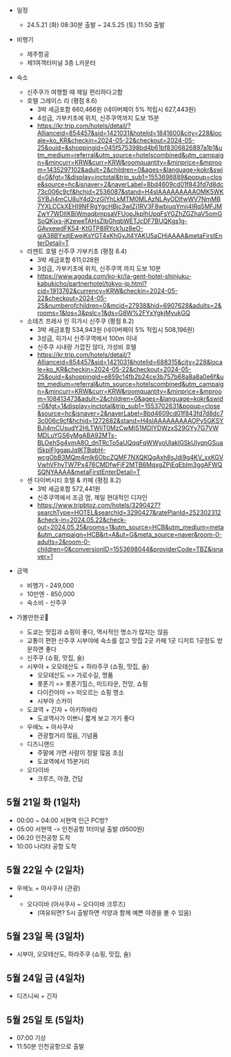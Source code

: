 
- 일정
	- 24.5.21 (화) 08:30분 출발 ~ 24.5.25 (토) 11:50 출발

- 비행기
	- 제주항공
	- 제1여객터미널 3층 L카운터

- 숙소
	- 신주쿠가 여행할 때 제일 편리하다고함
	- 호텔 그레이스 리 (평점 8.6)
		- 3박 세금포함 660,466원 (네이버페이 5% 적립시 627,443원)
		- 4성급, 가부키초에 위치, 신주쿠역까지 도보 15분
		- https://kr.trip.com/hotels/detail/?Allianceid=854457&sid=1421031&hotelid=1841600&city=228&locale=ko_KR&checkin=2024-05-22&checkout=2024-05-25&ouid=&shoppingid=045f575398bd4b61bf8306826897a1b1&utm_medium=referral&utm_source=hotelscombined&utm_campaign=&mincurr=KRW&curr=KRW&roomquantity=&minprice=&mproom=1435297102&adult=2&children=0&ages=&language=kokr&swid=0&fgt=1&display=inctotal&trip_sub1=1553698889&popup=close&source=hc&isnaver=2&naverLabel=8bd4609cd01f843fd7d8dc73c006c9cf&hchid=2536087&stand=H4sIAAAAAAAAAOMK5WKSYBJi4mCU8uY4d2rzGlYhLkMTM0MLAzNLAyODlfwWV7NmMB7YXLCCkXEHI9NFRgYgcHBjc3wIZj1RV3F8wbiuqYmji4lRq5MFJMZwY7WDlIKBiWmaqbmpsaVFUopJkplhUpqFsYGZhZGZhaV5omGSoQKjxs-jKzeweTAHsZlbGhqbWETJcDF7BUQKgs1g-GAvxewdFK54-KtGTP8lRYck1uz8eO-gjA38BYxdjEwejKsYGT4xKhGyJt4YAKU5aCHiAAAA&metaFirstEnterDetail=T
	- 라젠트 호텔 신주쿠 가부키초 (평점 8.4)
		- 3박 세금포함  611,028원
		- 3성급, 가부키초에 위치, 신주쿠역 까지 도보 10분
		- https://www.agoda.com/ko-kr/la-gent-hotel-shinjuku-kabukicho/partnerhotel/tokyo-jp.html?cid=1913762&currency=KRW&checkin=2024-05-22&checkout=2024-05-25&numberofchildren=0&mcid=27938&hid=6907628&adults=2&rooms=1&los=3&pslc=1&ds=G8W%2FYxYgkjMyukGQ
	- 소테츠 프레사 인 히가시 신주쿠 (평점 8.2)
		- 3박 세금포함 534,943원 (네이버페이 5% 적립시 508,196원)
		- 3성급, 히가시 신주쿠역에서 100m 이내
		- 신주쿠 시내랑 가깝진 않다, 가성비 호텔
		- https://kr.trip.com/hotels/detail/?Allianceid=854457&sid=1421031&hotelid=688315&city=228&locale=ko_KR&checkin=2024-05-22&checkout=2024-05-25&ouid=&shoppingid=e859c14fb2b24ce3b757b68a8a8a0e6f&utm_medium=referral&utm_source=hotelscombined&utm_campaign=&mincurr=KRW&curr=KRW&roomquantity=&minprice=&mproom=108413473&adult=2&children=0&ages=&language=kokr&swid=0&fgt=1&display=inctotal&trip_sub1=1553702631&popup=close&source=hc&isnaver=2&naverLabel=8bd4609cd01f843fd7d8dc73c006c9cf&hchid=1272682&stand=H4sIAAAAAAAAAOPy5GKSYBJi4mCUsudY2HLTWIjT0MzCwMjS1MDIYDWzxS29GYy7G7VWMDLuYGS6yMgABA92MTs-BLOehSg4vmA8O_dnTRcTo5aUQqqFqWWyoUlaklGSkUlyqnGSual5kplFIggapJqlKTBqbH-wcgObB3MQm4mlk6ObcZQMF7NXQKQgAxh8sJdi9g4KV_xxKGVVwhVFhyTW7Px476CMDfwFjF2MTB6MqxgZPjEqEbIm3ggAFWQSQNYAAAA&metaFirstEnterDetail=T
	- 센 다이버시티 호텔 & 카페 (평점 8.2)
		- 3박 세금포함 572,441원
		- 신주쿠역에서 조금 멈, 제일 현대적인 디자인
		- https://www.tripbtoz.com/hotels/3290427?searchType=HOTEL&searchId=3290427&ratePlanId=252302312&check-in=2024.05.22&check-out=2024.05.25&rooms=1&utm_source=HCB&utm_medium=meta&utm_campaign=HCB&rt=A&ut=G&meta_source=naver&room-0-adults=2&room-0-children=0&conversionID=1553698044&providerCode=TBZ&isnaver=1

- 금액
	- 비행기 - 249,000 
	- 10만엔 - 850,000
	- 숙소비 - 신주쿠

- 가볼만한곳
	- 도쿄는 맛집과 쇼핑이 좋다, 역사적인 명소가 많지는 않음
	- 교통이 편한 신주쿠 시부야에 숙소를 잡고 맛집 2곳 카페 1곳 디저트 1곳정도 방문하면 좋다
	- 신주쿠 (쇼핑, 맛집, 술)
	- 시부야 + 오모테산도 + 하라주쿠 (쇼핑, 맛집, 술)
		- 오모테산도 => 가로수길, 명품
		- 롯폰기 => 롯폰기힐스, 미드타운, 전망, 쇼핑
		- 다이칸야마 => 떠오르는 쇼핑 명소
		- 시부야 스카이
	- 도쿄역 + 긴자 + 아키하바라
		- 도쿄역사가 이쁘니 짧게 보고 가기 좋다
	- 우에노 + 아사쿠사
		- 관광할거리 많음, 기념품
	- 디즈니랜드
		- 주말에 가면 사람이 정말 많음 조심
		- 도쿄역에서 15분거리
	- 오다이바
		- 크루즈, 야경, 건담


## 5월 21일 화 (1일차)

- 00:00 ~ 04:00 서현역 인근 PC방?
- 05:00 서현역 -> 인천공항 1터미널 출발 (9500원)
- 06:20 인천공항 도착
- 10:00 나리타 공항 도착

## 5월 22일 수 (2일차)

- 우에노 + 아사쿠사 (관광)
- + 오다이바 (아사쿠사 ~ 오다이바 크루즈) 
	- (여유되면? 5시 출발하면 석양과 함께 예쁜 야경을 볼 수 있음)

## 5월 23일 목 (3일차)

- 시부야, 오모테산도, 하라주쿠 (쇼핑, 맛집, 술)

## 5월 24일 금 (4일차)

- 디즈니씨 + 긴자

## 5월 25일 토 (5일차)

- 07:00 기상
- 11:50분 인천공항으로 출발